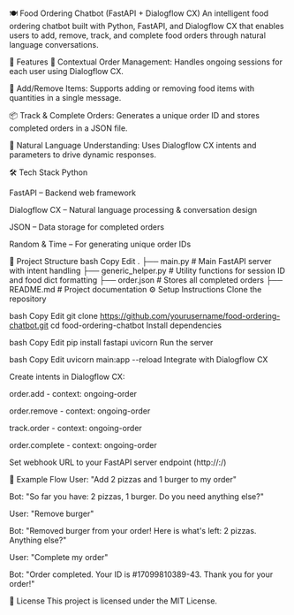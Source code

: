 🍽️ Food Ordering Chatbot (FastAPI + Dialogflow CX)
An intelligent food ordering chatbot built with Python, FastAPI, and Dialogflow CX that enables users to add, remove, track, and complete food orders through natural language conversations.

🚀 Features
🔄 Contextual Order Management: Handles ongoing sessions for each user using Dialogflow CX.

🛒 Add/Remove Items: Supports adding or removing food items with quantities in a single message.

📦 Track & Complete Orders: Generates a unique order ID and stores completed orders in a JSON file.

💬 Natural Language Understanding: Uses Dialogflow CX intents and parameters to drive dynamic responses.

🛠️ Tech Stack
Python

FastAPI – Backend web framework

Dialogflow CX – Natural language processing & conversation design

JSON – Data storage for completed orders

Random & Time – For generating unique order IDs

📁 Project Structure
bash
Copy
Edit
.
├── main.py               # Main FastAPI server with intent handling
├── generic_helper.py     # Utility functions for session ID and food dict formatting
├── order.json            # Stores all completed orders
├── README.md             # Project documentation
⚙️ Setup Instructions
Clone the repository

bash
Copy
Edit
git clone https://github.com/yourusername/food-ordering-chatbot.git
cd food-ordering-chatbot
Install dependencies

bash
Copy
Edit
pip install fastapi uvicorn
Run the server

bash
Copy
Edit
uvicorn main:app --reload
Integrate with Dialogflow CX

Create intents in Dialogflow CX:

order.add - context: ongoing-order

order.remove - context: ongoing-order

track.order - context: ongoing-order

order.complete - context: ongoing-order

Set webhook URL to your FastAPI server endpoint (http://<your-domain>:/)

📌 Example Flow
User: "Add 2 pizzas and 1 burger to my order"

Bot: "So far you have: 2 pizzas, 1 burger. Do you need anything else?"

User: "Remove burger"

Bot: "Removed burger from your order! Here is what's left: 2 pizzas. Anything else?"

User: "Complete my order"

Bot: "Order completed. Your ID is #17099810389-43. Thank you for your order!"

📄 License
This project is licensed under the MIT License.
